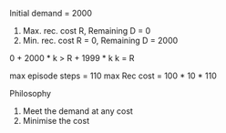Initial demand = 2000

1) Max. rec. cost R, Remaining D = 0
2) Min. rec. cost R = 0, Remaining D = 2000


0 + 2000 * k > R + 1999 * k
k = R

max episode steps = 110
max Rec cost = 100 * 10 * 110 

Philosophy
1) Meet the demand at any cost
2) Minimise the cost
